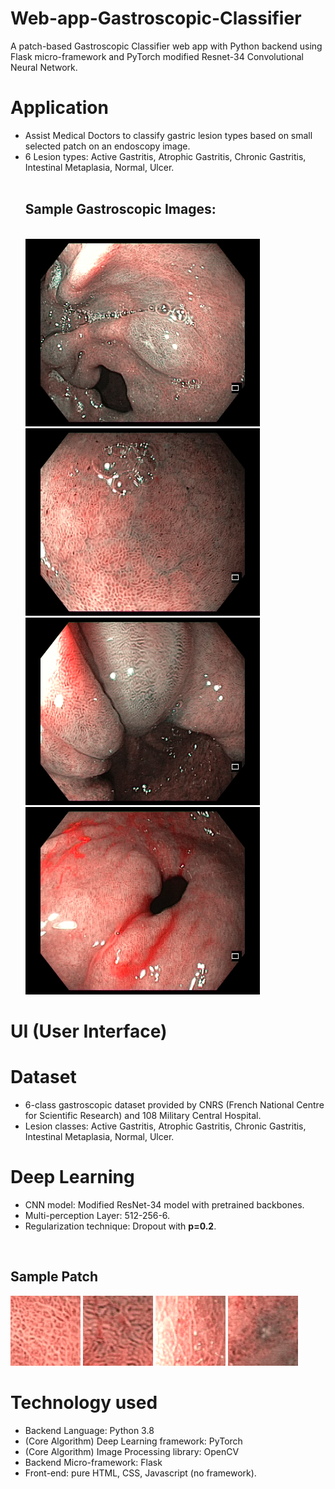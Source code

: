 # Web-app-Gastroscopic-Classifier
A patch-based Gastroscopic Classifier web app with Python backend using Flask micro-framework and PyTorch modified Resnet-34 Convolutional Neural Network.

# Application
* Assist Medical Doctors to classify gastric lesion types based on small selected patch on an endoscopy image.
* 6 Lesion types: Active Gastritis, Atrophic Gastritis, Chronic Gastritis, Intestinal Metaplasia, Normal, Ulcer.
<br><br><h2>Sample Gastroscopic Images:</h2> <br>
<img src="/static/sample_images/7.png" height="300"> <img src="/static/sample_images/2.png" height="300">
<img src="/static/sample_images/12.png" height="300"> <img src="/static/sample_images/1.png" height="300">

# UI (User Interface)

# Dataset
* 6-class gastroscopic dataset provided by CNRS (French National Centre for Scientific Research) and 108 Military Central Hospital.
* Lesion classes: Active Gastritis, Atrophic Gastritis, Chronic Gastritis, Intestinal Metaplasia, Normal, Ulcer.

# Deep Learning
* CNN model: Modified ResNet-34 model with pretrained backbones.
* Multi-perception Layer: 512-256-6.
* Regularization technique: Dropout with **p=0.2**.
<br>
<h2>Sample Patch</h2>
<img src="patch1.png" height="112"> <img src="patch2.png" height="112"> <img src="patch3.png" height="112"> <img src="patch4.png" height="112">

# Technology used
* Backend Language: Python 3.8
* (Core Algorithm) Deep Learning framework: PyTorch
* (Core Algorithm) Image Processing library: OpenCV
* Backend Micro-framework: Flask
* Front-end: pure HTML, CSS, Javascript (no framework).
